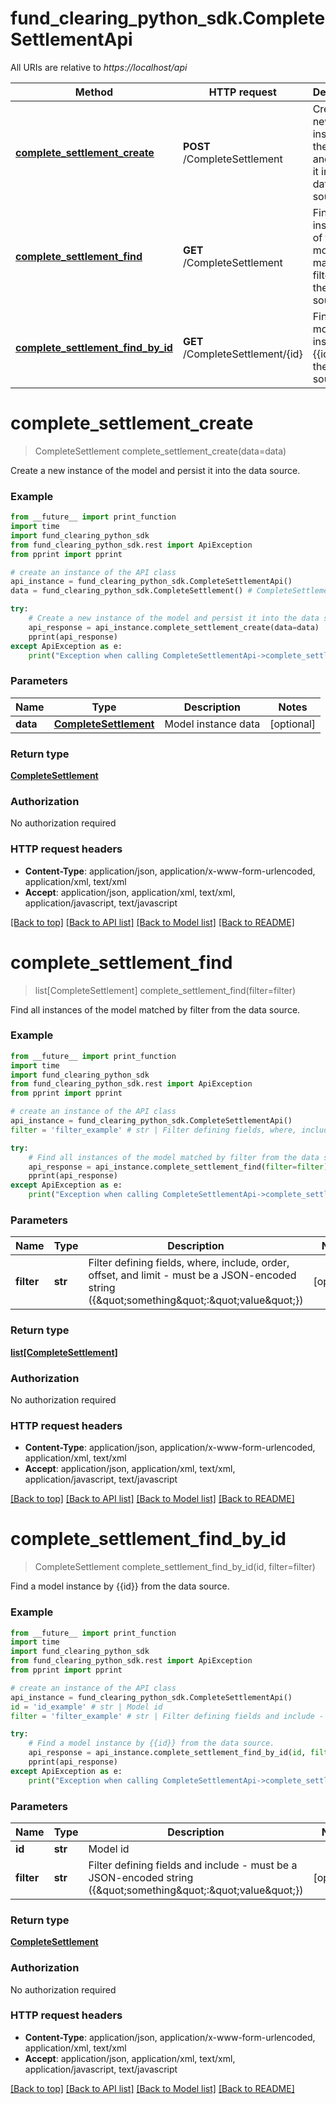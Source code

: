 # fund_clearing_python_sdk.CompleteSettlementApi

All URIs are relative to *https://localhost/api*

Method | HTTP request | Description
------------- | ------------- | -------------
[**complete_settlement_create**](CompleteSettlementApi.md#complete_settlement_create) | **POST** /CompleteSettlement | Create a new instance of the model and persist it into the data source.
[**complete_settlement_find**](CompleteSettlementApi.md#complete_settlement_find) | **GET** /CompleteSettlement | Find all instances of the model matched by filter from the data source.
[**complete_settlement_find_by_id**](CompleteSettlementApi.md#complete_settlement_find_by_id) | **GET** /CompleteSettlement/{id} | Find a model instance by {{id}} from the data source.


# **complete_settlement_create**
> CompleteSettlement complete_settlement_create(data=data)

Create a new instance of the model and persist it into the data source.

### Example
```python
from __future__ import print_function
import time
import fund_clearing_python_sdk
from fund_clearing_python_sdk.rest import ApiException
from pprint import pprint

# create an instance of the API class
api_instance = fund_clearing_python_sdk.CompleteSettlementApi()
data = fund_clearing_python_sdk.CompleteSettlement() # CompleteSettlement | Model instance data (optional)

try:
    # Create a new instance of the model and persist it into the data source.
    api_response = api_instance.complete_settlement_create(data=data)
    pprint(api_response)
except ApiException as e:
    print("Exception when calling CompleteSettlementApi->complete_settlement_create: %s\n" % e)
```

### Parameters

Name | Type | Description  | Notes
------------- | ------------- | ------------- | -------------
 **data** | [**CompleteSettlement**](CompleteSettlement.md)| Model instance data | [optional] 

### Return type

[**CompleteSettlement**](CompleteSettlement.md)

### Authorization

No authorization required

### HTTP request headers

 - **Content-Type**: application/json, application/x-www-form-urlencoded, application/xml, text/xml
 - **Accept**: application/json, application/xml, text/xml, application/javascript, text/javascript

[[Back to top]](#) [[Back to API list]](../README.md#documentation-for-api-endpoints) [[Back to Model list]](../README.md#documentation-for-models) [[Back to README]](../README.md)

# **complete_settlement_find**
> list[CompleteSettlement] complete_settlement_find(filter=filter)

Find all instances of the model matched by filter from the data source.

### Example
```python
from __future__ import print_function
import time
import fund_clearing_python_sdk
from fund_clearing_python_sdk.rest import ApiException
from pprint import pprint

# create an instance of the API class
api_instance = fund_clearing_python_sdk.CompleteSettlementApi()
filter = 'filter_example' # str | Filter defining fields, where, include, order, offset, and limit - must be a JSON-encoded string ({\"something\":\"value\"}) (optional)

try:
    # Find all instances of the model matched by filter from the data source.
    api_response = api_instance.complete_settlement_find(filter=filter)
    pprint(api_response)
except ApiException as e:
    print("Exception when calling CompleteSettlementApi->complete_settlement_find: %s\n" % e)
```

### Parameters

Name | Type | Description  | Notes
------------- | ------------- | ------------- | -------------
 **filter** | **str**| Filter defining fields, where, include, order, offset, and limit - must be a JSON-encoded string ({\&quot;something\&quot;:\&quot;value\&quot;}) | [optional] 

### Return type

[**list[CompleteSettlement]**](CompleteSettlement.md)

### Authorization

No authorization required

### HTTP request headers

 - **Content-Type**: application/json, application/x-www-form-urlencoded, application/xml, text/xml
 - **Accept**: application/json, application/xml, text/xml, application/javascript, text/javascript

[[Back to top]](#) [[Back to API list]](../README.md#documentation-for-api-endpoints) [[Back to Model list]](../README.md#documentation-for-models) [[Back to README]](../README.md)

# **complete_settlement_find_by_id**
> CompleteSettlement complete_settlement_find_by_id(id, filter=filter)

Find a model instance by {{id}} from the data source.

### Example
```python
from __future__ import print_function
import time
import fund_clearing_python_sdk
from fund_clearing_python_sdk.rest import ApiException
from pprint import pprint

# create an instance of the API class
api_instance = fund_clearing_python_sdk.CompleteSettlementApi()
id = 'id_example' # str | Model id
filter = 'filter_example' # str | Filter defining fields and include - must be a JSON-encoded string ({\"something\":\"value\"}) (optional)

try:
    # Find a model instance by {{id}} from the data source.
    api_response = api_instance.complete_settlement_find_by_id(id, filter=filter)
    pprint(api_response)
except ApiException as e:
    print("Exception when calling CompleteSettlementApi->complete_settlement_find_by_id: %s\n" % e)
```

### Parameters

Name | Type | Description  | Notes
------------- | ------------- | ------------- | -------------
 **id** | **str**| Model id | 
 **filter** | **str**| Filter defining fields and include - must be a JSON-encoded string ({\&quot;something\&quot;:\&quot;value\&quot;}) | [optional] 

### Return type

[**CompleteSettlement**](CompleteSettlement.md)

### Authorization

No authorization required

### HTTP request headers

 - **Content-Type**: application/json, application/x-www-form-urlencoded, application/xml, text/xml
 - **Accept**: application/json, application/xml, text/xml, application/javascript, text/javascript

[[Back to top]](#) [[Back to API list]](../README.md#documentation-for-api-endpoints) [[Back to Model list]](../README.md#documentation-for-models) [[Back to README]](../README.md)

